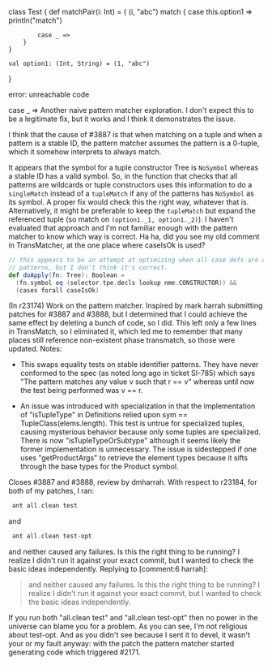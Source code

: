 class Test {
    def matchPair(i: Int) = {
        (i, "abc") match {
            case this.option1 => println("match")

            case _ =>
        }
    }

    val option1: (Int, String) = (1, "abc")
}

error: unreachable code

case _ =>
Another naive pattern matcher exploration.  I don't expect this to be a legitimate fix, but it works and I think it demonstrates the issue.

I think that the cause of #3887 is that when matching on a tuple and when a pattern is a stable ID, the pattern matcher assumes the pattern is a 0-tuple, which it somehow interprets to always match.

It appears that the symbol for a tuple constructor Tree is `NoSymbol` whereas a stable ID has a valid symbol.  So, in the function that checks that all patterns are wildcards or tuple constructors uses this information to do a `singleMatch` instead of a `tupleMatch` if any of the patterns has `NoSymbol` as its symbol.  A proper fix would check this the right way, whatever that is.  Alternatively, it might be preferable to keep the `tupleMatch` but expand the referenced tuple (so match on `(option1._1, option1._2)`).  I haven't evaluated that approach and I'm not familiar enough with the pattern matcher to know which way is correct.
Ha ha, did you see my old comment in TransMatcher, at the one place where caseIsOk is used?
```scala
// this appears to be an attempt at optimizing when all case defs are constructor
// patterns, but I don't think it's correct.
def doApply(fn: Tree): Boolean =
  (fn.symbol eq (selector.tpe.decls lookup nme.CONSTRUCTOR)) &&
  (cases forall caseIsOk)
```
(In r23174) Work on the pattern matcher.  Inspired by mark harrah submitting
patches for #3887 and #3888, but I determined that I could achieve
the same effect by deleting a bunch of code, so I did.  This left
only a few lines in TransMatch, so I eliminated it, which led me to
remember that many places still reference non-existent phase transmatch,
so those were updated.  Notes:

 * This swaps equality tests on stable identifier patterns.  They
 have never conformed to the spec (as noted long ago in ticket SI-785)
 which says "The pattern matches any value v such that r == v" whereas
 until now the test being performed was v == r.

 * An issue was introduced with specialization in that the implementation
 of "isTupleType" in Definitions relied upon sym == TupleClass(elems.length).
 This test is untrue for specialized tuples, causing mysterious behavior
 because only some tuples are specialized.  There is now "isTupleTypeOrSubtype"
 although it seems likely the former implementation is unnecessary.
 The issue is sidestepped if one uses "getProductArgs" to retrieve the element
 types because it sifts through the base types for the Product symbol.

Closes #3887 and #3888, review by dmharrah.
With respect to r23184, for both of my patches, I ran:
```scala
 ant all.clean test
```
and
```scala
 ant all.clean test-opt
```
and neither caused any failures.  Is this the right thing to be running?  I realize I didn't run it against your exact commit, but I wanted to check the basic ideas independently.
Replying to [comment:6 harrah]:
> and neither caused any failures.  Is this the right thing to be running?  I realize I didn't run it against your exact commit, but I wanted to check the basic ideas independently.

If you run both "all.clean test" and "all.clean test-opt" then no power in the universe can blame you for a problem.  As you can see, I'm not religious about test-opt.  And as you didn't see because I sent it to devel, it wasn't your or my fault anyway: with the patch the pattern matcher started generating code which triggered #2171.
